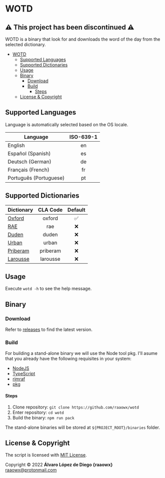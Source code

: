 # WOTD

## :warning: This project has been discontinued :warning: <!-- omit in toc -->

WOTD is a binary that look for and downloads the word of the day from the selected dictionary.

- [WOTD](#wotd)
  - [Supported Languages](#supported-languages)
  - [Supported Dictionaries](#supported-dictionaries)
  - [Usage](#usage)
  - [Binary](#binary)
    - [Download](#download)
    - [Build](#build)
      - [Steps](#steps)
  - [License & Copyright](#license--copyright)

## Supported Languages

Language is automatically selected based on the OS locale.

Language|ISO-639-1
-|:-:
English|en
Español (Spanish)|es
Deutsch (German)|de
Français (French)|fr
Português (Portuguese)|pt

## Supported Dictionaries

Dictionary|CLA Code|Default
-|:-:|:-:
[Oxford](https://www.oxfordlearnersdictionaries.com)|oxford|✅
[RAE](https://dle.rae.es)|rae|❌
[Duden](https://www.duden.de)|duden|❌
[Urban](https://www.urbandictionary.com)|urban|❌
[Priberam](https://dicionario.priberam.org)|priberam|❌
[Larousse](https://www.larousse.fr)|larousse|❌

## Usage

Execute `wotd -h` to see the help message.

## Binary

### Download

Refer to [releases](https://github.com/raaowx/wotd/releases) to find the latest version.

### Build

For building a stand-alone binary we will use the Node tool pkg. I'll asume that you already have the following requisites in your system:

- [NodeJS](https://nodejs.org)
- [TypeScript](https://www.typescriptlang.org)
- [rimraf](https://github.com/isaacs/rimraf)
- [pkg](https://github.com/vercel/pkg)

#### Steps

1. Clone repository: `git clone https://github.com/raaowx/wotd`
2. Enter repository: `cd wotd`
3. Build the binary: `npm run pack`

The stand-alone binaries will be stored at `${PROJECT_ROOT}/binaries` folder.

## License & Copyright

The script is licensed with [MIT License](LICENSE.txt).

Copyright © 2022 **Álvaro López de Diego {raaowx}** <raaowx@protonmail.com>
